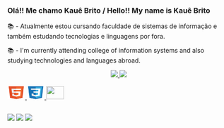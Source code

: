 ### Olá!! Me chamo Kauê Brito / Hello!! My name is Kauê Brito

 :books: - Atualmente estou cursando faculdade de sistemas de informação e também estudando tecnologias e linguagens por fora.
          
 :books: - I'm currently attending college of information systems and also studying technologies and languages ​​abroad.



<div align="center">
  <a href="https://github.com/Britox7">
  <img height="150em" src="https://github-readme-stats.vercel.app/api?username=Britox7&show_icons=true&theme=tokyonight&include_all_commits=true&count_private=true"/>
  <img height="150em" src="https://github-readme-stats.vercel.app/api/top-langs/?username=Britox7&layout=compact&langs_count=7&theme=tokyonight"/>
</div>
  
  <br>
  
  <div style="display: inline_block">
    <img  alt="Rafa-HTML" height="30" width="40" src="https://raw.githubusercontent.com/devicons/devicon/master/icons/html5/html5-original.svg">
    <img  alt="Rafa-CSS" height="30" width="40" src="https://raw.githubusercontent.com/devicons/devicon/master/icons/css3/css3-original.svg">
    <img height="30" width="40" src="https://cdn.jsdelivr.net/gh/devicons/devicon/icons/javascript/javascript-plain.svg" />
  </div>
  
  ##
  
  <div> 
  <a href="https://instagram.com/_britox7/" target="_blank"><img src="https://img.shields.io/badge/Instagram-%23E4405F.svg?style=for-the-badge&logo=Instagram&logoColor=white" target="_blank"></a>
 <a href = "mailto:kaueribeiro125@gmail.com"><img src="https://img.shields.io/badge/Gmail-D14836?style=for-the-badge&logo=gmail&logoColor=white" target="_blank"></a>
  <a href="https://www.linkedin.com/in/kaue-brito-19937b234/" target="_blank"><img src="https://img.shields.io/badge/linkedin-%230077B5.svg?style=for-the-badge&logo=linkedin&logoColor=white" target="_blank"></a>
  
 
 
</div>
